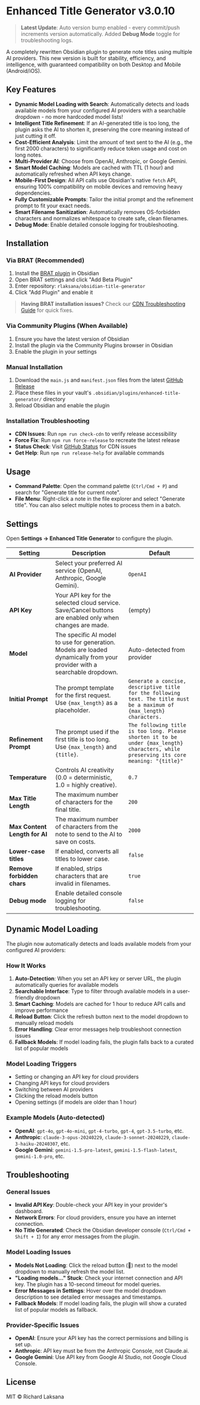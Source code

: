 # Enhanced Title Generator v3.0.10

> **Latest Update**: Auto version bump enabled - every commit/push increments version automatically. Added **Debug Mode** toggle for troubleshooting logs.

A completely rewritten Obsidian plugin to generate note titles using multiple AI providers. This new version is built for stability, efficiency, and intelligence, with guaranteed compatibility on both Desktop and Mobile (Android/iOS).

## Key Features

- **Dynamic Model Loading with Search**: Automatically detects and loads available models from your configured AI providers with a searchable dropdown - no more hardcoded model lists!
- **Intelligent Title Refinement**: If an AI-generated title is too long, the plugin asks the AI to shorten it, preserving the core meaning instead of just cutting it off.
- **Cost-Efficient Analysis**: Limit the amount of text sent to the AI (e.g., the first 2000 characters) to significantly reduce token usage and cost on long notes.
- **Multi-Provider AI**: Choose from OpenAI, Anthropic, or Google Gemini.
- **Smart Model Caching**: Models are cached with TTL (1 hour) and automatically refreshed when API keys change.
- **Mobile-First Design**: All API calls use Obsidian's native `fetch` API, ensuring 100% compatibility on mobile devices and removing heavy dependencies.
- **Fully Customizable Prompts**: Tailor the initial prompt and the refinement prompt to fit your exact needs.
- **Smart Filename Sanitization**: Automatically removes OS-forbidden characters and normalizes whitespace to create safe, clean filenames.
- **Debug Mode**: Enable detailed console logging for troubleshooting.

## Installation

### Via BRAT (Recommended)
1. Install the [BRAT plugin](https://github.com/TfTHacker/obsidian42-brat) in Obsidian
2. Open BRAT settings and click "Add Beta Plugin"
3. Enter repository: `rlaksana/obsidian-title-generator`
4. Click "Add Plugin" and enable it

> **Having BRAT installation issues?** Check our [CDN Troubleshooting Guide](CDN_TROUBLESHOOTING.md) for quick fixes.

### Via Community Plugins (When Available)
1. Ensure you have the latest version of Obsidian
2. Install the plugin via the Community Plugins browser in Obsidian
3. Enable the plugin in your settings

### Manual Installation
1. Download the `main.js` and `manifest.json` files from the latest [GitHub Release](https://github.com/rlaksana/obsidian-title-generator/releases)
2. Place these files in your vault's `.obsidian/plugins/enhanced-title-generator/` directory
3. Reload Obsidian and enable the plugin

### Installation Troubleshooting
- **CDN Issues**: Run `npm run check-cdn` to verify release accessibility
- **Force Fix**: Run `npm run force-release` to recreate the latest release
- **Status Check**: Visit [GitHub Status](https://githubstatus.com) for CDN issues
- **Get Help**: Run `npm run release-help` for available commands

## Usage

-   **Command Palette**: Open the command palette (`Ctrl/Cmd + P`) and search for "Generate title for current note".
-   **File Menu**: Right-click a note in the file explorer and select "Generate title". You can also select multiple notes to process them in a batch.

## Settings

Open **Settings → Enhanced Title Generator** to configure the plugin.

| Setting                      | Description                                                                                             | Default                                                                                                |
| ---------------------------- | ------------------------------------------------------------------------------------------------------- | ------------------------------------------------------------------------------------------------------ |
| **AI Provider**              | Select your preferred AI service (OpenAI, Anthropic, Google Gemini).                            | `OpenAI`                                                                                               |
| **API Key**     | Your API key for the selected cloud service. Save/Cancel buttons are enabled only when changes are made.                 | (empty)                                                                     |
| **Model**                    | The specific AI model to use for generation. Models are loaded dynamically from your provider with a searchable dropdown.          | Auto-detected from provider                                                                            |
| **Initial Prompt**           | The prompt template for the first request. Use `{max_length}` as a placeholder.                         | `Generate a concise, descriptive title for the following text. The title must be a maximum of {max_length} characters.` |
| **Refinement Prompt**        | The prompt used if the first title is too long. Use `{max_length}` and `{title}`.                       | `The following title is too long. Please shorten it to be under {max_length} characters, while preserving its core meaning: "{title}"` |
| **Temperature**              | Controls AI creativity (0.0 = deterministic, 1.0 = highly creative).                                    | `0.7`                                                                                                  |
| **Max Title Length**         | The maximum number of characters for the final title.                                                   | `200`                                                                                                  |
| **Max Content Length for AI**| The maximum number of characters from the note to send to the AI to save on costs.                      | `2000`                                                                                                 |
| **Lower-case titles**        | If enabled, converts all titles to lower case.                                                          | `false`                                                                                                |
| **Remove forbidden chars**   | If enabled, strips characters that are invalid in filenames.                                            | `true`                                                                                                 |
| **Debug mode**               | Enable detailed console logging for troubleshooting.                                                    | `false`                                                                                                |

## Dynamic Model Loading

The plugin now automatically detects and loads available models from your configured AI providers:

### How It Works

1. **Auto-Detection**: When you set an API key or server URL, the plugin automatically queries for available models
2. **Searchable Interface**: Type to filter through available models in a user-friendly dropdown
3. **Smart Caching**: Models are cached for 1 hour to reduce API calls and improve performance
4. **Reload Button**: Click the refresh button next to the model dropdown to manually reload models
5. **Error Handling**: Clear error messages help troubleshoot connection issues
6. **Fallback Models**: If model loading fails, the plugin falls back to a curated list of popular models

### Model Loading Triggers

- Setting or changing an API key for cloud providers
- Changing API keys for cloud providers
- Switching between AI providers
- Clicking the reload models button
- Opening settings (if models are older than 1 hour)

### Example Models (Auto-detected)

-   **OpenAI**: `gpt-4o`, `gpt-4o-mini`, `gpt-4-turbo`, `gpt-4`, `gpt-3.5-turbo`, etc.
-   **Anthropic**: `claude-3-opus-20240229`, `claude-3-sonnet-20240229`, `claude-3-haiku-20240307`, etc.
-   **Google Gemini**: `gemini-1.5-pro-latest`, `gemini-1.5-flash-latest`, `gemini-1.0-pro`, etc.

## Troubleshooting

### General Issues

-   **Invalid API Key**: Double-check your API key in your provider's dashboard.
-   **Network Errors**: For cloud providers, ensure you have an internet connection.
-   **No Title Generated**: Check the Obsidian developer console (`Ctrl/Cmd + Shift + I`) for any error messages from the plugin.

### Model Loading Issues

-   **Models Not Loading**: Click the reload button (🔄) next to the model dropdown to manually refresh the model list.
-   **"Loading models..." Stuck**: Check your internet connection and API key. The plugin has a 10-second timeout for model queries.
-   **Error Messages in Settings**: Hover over the model dropdown description to see detailed error messages and timestamps.
-   **Fallback Models**: If model loading fails, the plugin will show a curated list of popular models as fallback.

### Provider-Specific Issues

-   **OpenAI**: Ensure your API key has the correct permissions and billing is set up.
-   **Anthropic**: API key must be from the Anthropic Console, not Claude.ai.
-   **Google Gemini**: Use API key from Google AI Studio, not Google Cloud Console.

## License

MIT © Richard Laksana